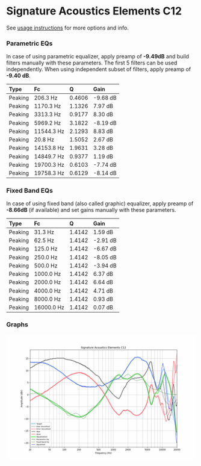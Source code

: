 # Signature Acoustics Elements C12
See [usage instructions](https://github.com/jaakkopasanen/AutoEq#usage) for more options and info.

### Parametric EQs
In case of using parametric equalizer, apply preamp of **-9.49dB** and build filters manually
with these parameters. The first 5 filters can be used independently.
When using independent subset of filters, apply preamp of **-9.40 dB**.

| Type    | Fc         |      Q | Gain     |
|:--------|:-----------|:-------|:---------|
| Peaking | 206.3 Hz   | 0.4606 | -9.68 dB |
| Peaking | 1170.3 Hz  | 1.1326 | 7.97 dB  |
| Peaking | 3313.3 Hz  | 0.9177 | 8.30 dB  |
| Peaking | 5969.2 Hz  | 3.1822 | -8.19 dB |
| Peaking | 11544.3 Hz | 2.1293 | 8.83 dB  |
| Peaking | 20.8 Hz    | 1.5052 | 2.67 dB  |
| Peaking | 14153.8 Hz | 1.9631 | 3.28 dB  |
| Peaking | 14849.7 Hz | 0.9377 | 1.19 dB  |
| Peaking | 19700.3 Hz | 0.6103 | -7.74 dB |
| Peaking | 19758.3 Hz | 0.6129 | -8.14 dB |

### Fixed Band EQs
In case of using fixed band (also called graphic) equalizer, apply preamp of **-8.66dB**
(if available) and set gains manually with these parameters.

| Type    | Fc         |      Q | Gain     |
|:--------|:-----------|:-------|:---------|
| Peaking | 31.3 Hz    | 1.4142 | 1.59 dB  |
| Peaking | 62.5 Hz    | 1.4142 | -2.91 dB |
| Peaking | 125.0 Hz   | 1.4142 | -6.67 dB |
| Peaking | 250.0 Hz   | 1.4142 | -8.05 dB |
| Peaking | 500.0 Hz   | 1.4142 | -3.94 dB |
| Peaking | 1000.0 Hz  | 1.4142 | 6.37 dB  |
| Peaking | 2000.0 Hz  | 1.4142 | 6.64 dB  |
| Peaking | 4000.0 Hz  | 1.4142 | 4.71 dB  |
| Peaking | 8000.0 Hz  | 1.4142 | 0.93 dB  |
| Peaking | 16000.0 Hz | 1.4142 | 0.07 dB  |

### Graphs
![](./Signature%20Acoustics%20Elements%20C12.png)